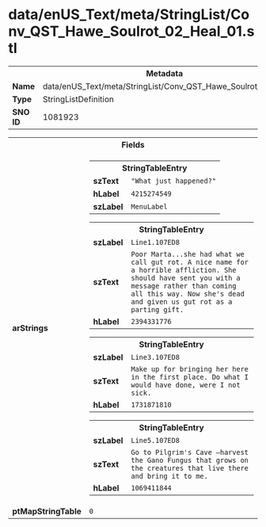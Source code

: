 <h1>data/enUS_Text/meta/StringList/Conv_QST_Hawe_Soulrot_02_Heal_01.stl</h1><table><tr><th colspan="100%">Metadata</th></tr><tr><td><b>Name</b></td><td>data/enUS_Text/meta/StringList/Conv_QST_Hawe_Soulrot_02_Heal_01.stl</td></tr><tr><td><b>Type</b></td><td>StringListDefinition</td></tr><tr><td><b>SNO ID</b></td><td>1081923</td></tr></table>

<table><tr><th colspan="100%">Fields</th></tr><tr><td><b>arStrings</b></td><td><table><tr><th colspan="100%">StringTableEntry</th></tr><tr><td><b>szText</b></td><td><code>"What just happened?"</code></td></tr><tr><td><b>hLabel</b></td><td><code>4215274549</code></td></tr><tr><td><b>szLabel</b></td><td><code>MenuLabel</code></td></tr></table>


<table><tr><th colspan="100%">StringTableEntry</th></tr><tr><td><b>szLabel</b></td><td><code>Line1.107ED8</code></td></tr><tr><td><b>szText</b></td><td><code>Poor Marta...she had what we call gut rot. A nice name for a horrible affliction. She should have sent you with a message rather than coming all this way. Now she's dead and given us gut rot as a parting gift.</code></td></tr><tr><td><b>hLabel</b></td><td><code>2394331776</code></td></tr></table>


<table><tr><th colspan="100%">StringTableEntry</th></tr><tr><td><b>szLabel</b></td><td><code>Line3.107ED8</code></td></tr><tr><td><b>szText</b></td><td><code>Make up for bringing her here in the first place. Do what I would have done, were I not sick.</code></td></tr><tr><td><b>hLabel</b></td><td><code>1731871810</code></td></tr></table>


<table><tr><th colspan="100%">StringTableEntry</th></tr><tr><td><b>szLabel</b></td><td><code>Line5.107ED8</code></td></tr><tr><td><b>szText</b></td><td><code>Go to Pilgrim's Cave —harvest the Gano Fungus that grows on the creatures that live there and bring it to me.</code></td></tr><tr><td><b>hLabel</b></td><td><code>1069411844</code></td></tr></table>


</td></tr><tr><td><b>ptMapStringTable</b></td><td><code>0</code></td></tr></table>

